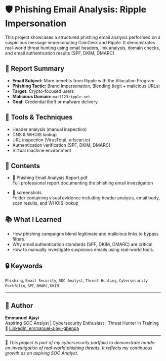 # 🛡️ Phishing Email Analysis: Ripple Impersonation

This project showcases a structured phishing email analysis performed on a suspicious message impersonating CoinDesk and Ripple. It demonstrates real-world threat hunting using email headers, link analysis, domain checks, and email authentication results (SPF, DKIM, DMARC).

## 📑 Report Summary

- **Email Subject:** More benefits from Ripple with the Allocation Program
- **Phishing Tactic:** Brand Impersonation, Blending (legit + malicious URLs)
- **Target:** Crypto-focused users
- **Malicious Domain:** `mail123ripple.net`
- **Goal:** Credential theft or malware delivery

## 🧪 Tools & Techniques

- Header analysis (manual inspection)
- DNS & WHOIS lookup
- URL inspection (VirusTotal, urlscan.io)
- Authentication verification (SPF, DKIM, DMARC)
- Virtual machine environment

## 📂 Contents

- 📄 Phishing Email Analysis Report.pdf  
  Full professional report documenting the phishing email investigation

- 📁 screenshots  
  Folder containing visual evidence including header analysis, email body, scan results, and WHOIS lookup


## 📚 What I Learned

- How phishing campaigns blend legitimate and malicious links to bypass filters.
- Why email authentication standards (SPF, DKIM, DMARC) are critical.
- How to manually investigate suspicious emails using real-world tools.


## 🔒 Keywords

`Phishing`, `Email Security`, `SOC Analyst`, `Threat Hunting`, `Cybersecurity Portfolio`, `SPF`, `DMARC`, `DKIM`

---

## 👤 Author

**Emmanuel Ajayi**  
Aspiring SOC Analyst | Cybersecurity Enthusiast | Threat Hunter in Training  
🔗 [LinkedIn: emmanuel-ajayi-gbenga](https://www.linkedin.com/in/emmanuel-ajayi-gbenga)

---

📌 *This project is part of my cybersecurity portfolio to demonstrate hands-on investigation of real-world phishing threats. It reflects my continuous growth as an aspiring SOC Analyst.*



